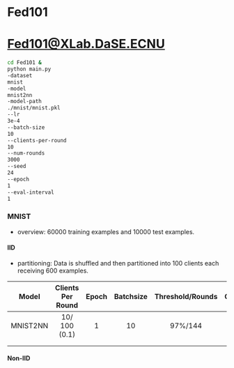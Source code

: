 # Fed101
# Fed101@XLab.DaSE.ECNU

```sh
cd Fed101 &
python main.py
-dataset
mnist
-model
mnist2nn
-model-path
./mnist/mnist.pkl
--lr
3e-4
--batch-size
10
--clients-per-round
10
--num-rounds
3000
--seed
24
--epoch
1
--eval-interval
1
```

### MNIST

- overview: 60000 training examples and 10000 test examples.

#### IID

- partitioning: Data is shuffled  and then partitioned into 100 clients each receiving 600 examples.

|  Model   | Clients Per Round | Epoch | Batchsize | Threshold/Rounds | Optimal/Rounds |
| :------: | :---------------: | :---: | :-------: | :--------------: | :------------: |
| MNIST2NN |   10/ 100 (0.1)   |   1   |    10     |     97%/144      |   98.09%/630   |
|          |                   |       |           |                  |                |
|          |                   |       |           |                  |                |

#### Non-IID

